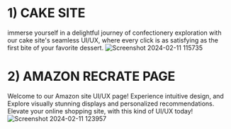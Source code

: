 
# 1) CAKE SITE
immerse yourself in a delightful journey of confectionery exploration with our cake site's seamless UI/UX, where every click is as satisfying as the first bite of your favorite dessert.
![Screenshot 2024-02-11 115735](https://github.com/yadnitagedam/UI-UX-DESIGN/assets/149067592/5310fed8-ce06-4987-9304-ac67f58cc6e4)

# 2) AMAZON RECRATE PAGE
Welcome to our Amazon site UI/UX page! Experience  intuitive design, and Explore visually stunning displays and personalized recommendations. Elevate your online shopping site, with this kind of UI/UX today!
![Screenshot 2024-02-11 123957](https://github.com/yadnitagedam/UI-UX-DESIGN/assets/149067592/c7bdcfcc-61d2-4da9-a303-3bfd58371fd7)
